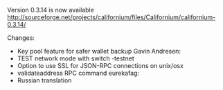 Version 0.3.14 is now available
http://sourceforge.net/projects/californium/files/Californium/californium-0.3.14/

Changes:
* Key pool feature for safer wallet backup
Gavin Andresen:
* TEST network mode with switch -testnet
* Option to use SSL for JSON-RPC connections on unix/osx
* validateaddress RPC command
eurekafag:
* Russian translation
